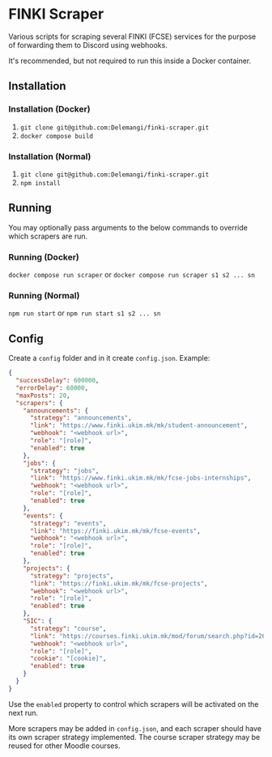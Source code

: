 # FINKI Scraper

Various scripts for scraping several FINKI (FCSE) services for the purpose of forwarding them to Discord using webhooks.

It's recommended, but not required to run this inside a Docker container.

## Installation

### Installation (Docker)

1. `git clone git@github.com:Delemangi/finki-scraper.git`
2. `docker compose build`

### Installation (Normal)

1. `git clone git@github.com:Delemangi/finki-scraper.git`
2. `npm install`

## Running

You may optionally pass arguments to the below commands to override which scrapers are run.

### Running (Docker)

`docker compose run scraper`
or
`docker compose run scraper s1 s2 ... sn`

### Running (Normal)

`npm run start`
or
`npm run start s1 s2 ... sn`

## Config

Create a `config` folder and in it create `config.json`. Example:

```json
{
  "successDelay": 600000,
  "errorDelay": 60000,
  "maxPosts": 20,
  "scrapers": {
    "announcements": {
      "strategy": "announcements",
      "link": "https://www.finki.ukim.mk/mk/student-announcement",
      "webhook": "<webhook url>",
      "role": "[role]",
      "enabled": true
    },
    "jobs": {
      "strategy": "jobs",
      "link": "https://www.finki.ukim.mk/mk/fcse-jobs-internships",
      "webhook": "<webhook url>",
      "role": "[role]",
      "enabled": true
    },
    "events": {
      "strategy": "events",
      "link": "https://finki.ukim.mk/mk/fcse-events",
      "webhook": "<webhook url>",
      "role": "[role]",
      "enabled": true
    },
    "projects": {
      "strategy": "projects",
      "link": "https://finki.ukim.mk/mk/fcse-projects",
      "webhook": "<webhook url>",
      "role": "[role]",
      "enabled": true
    },
    "SIC": {
      "strategy": "course",
      "link": "https://courses.finki.ukim.mk/mod/forum/search.php?id=263&words=&phrase=&notwords=&fullwords=&hfromday=1&hfrommonth=1&hfromyear=1&hfromhour=1&hfromminute=1&htoday=1&htomonth=1&htoyear=1&htohour=1&htominute=1&forumid=486&subject=&user=&perpage=25",
      "webhook": "<webhook url>",
      "role": "[role]",
      "cookie": "[cookie]",
      "enabled": true
    }
  }
}
```

Use the `enabled` property to control which scrapers will be activated on the next run.

More scrapers may be added in `config.json`, and each scraper should have its own scraper strategy implemented. The course scraper strategy may be reused for other Moodle courses.
